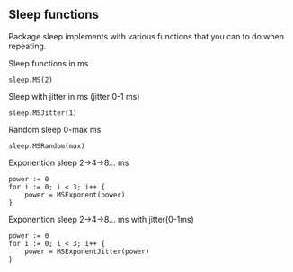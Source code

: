 ## Sleep functions

Package sleep implements with various functions that you can to do when repeating.

Sleep functions in ms

```
sleep.MS(2)
```

Sleep with jitter in ms (jitter 0-1 ms)

```
sleep.MSJitter(1)
```

Random sleep 0-max ms

```
sleep.MSRandom(max)
```

Exponention sleep 2->4->8... ms

```
power := 0
for i := 0; i < 3; i++ {
	power = MSExponent(power)
}
```

Exponention sleep 2->4->8... ms with jitter(0-1ms)

```
power := 0
for i := 0; i < 3; i++ {
 	power = MSExponentJitter(power)
}
```

